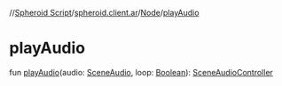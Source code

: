 //[Spheroid Script](../../index.md)/[spheroid.client.ar](../index.md)/[Node](index.md)/[playAudio](play-audio.md)



# playAudio  
 
fun [playAudio](play-audio.md)(audio: [SceneAudio](../-scene-audio/index.md), loop: [Boolean](../../spheroid/-boolean/index.md)): [SceneAudioController](../-scene-audio-controller/index.md)  



